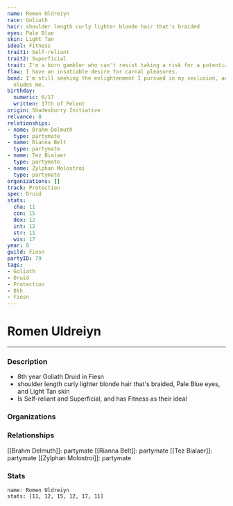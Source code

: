 ```yaml
---
name: Romen Uldreiyn
race: Goliath
hair: shoulder length curly lighter blonde hair that's braided
eyes: Pale Blue
skin: Light Tan
ideal: Fitness
trait1: Self-reliant
trait2: Superficial
trait: I'm a born gambler who can't resist taking a risk for a potential payoff.
flaw: I have an insatiable desire for carnal pleasures.
bond: I'm still seeking the enlightenment I pursued in my seclusion, and it still
  eludes me.
birthday:
  numeric: 6/17
  written: 17th of Pelent
origin: Shadesburry Initiative
relvance: 0
relationships:
- name: Brahm Delmuth
  type: partymate
- name: Rianna Belt
  type: partymate
- name: Tez Bialaer
  type: partymate
- name: Zylphan Molostroi
  type: partymate
organizations: []
track: Protection
spec: Druid
stats:
  cha: 11
  con: 15
  dex: 12
  int: 12
  str: 11
  wis: 17
year: 8
guild: Fiesn
partyID: 79
tags:
- Goliath
- Druid
- Protection
- 8th
- Fiesn
---
```

# Romen Uldreiyn
---
### Description
- 8th year Goliath Druid in Fiesn
- shoulder length curly lighter blonde hair that's braided, Pale Blue eyes, and Light Tan skin
- Is Self-reliant and Superficial, and has Fitness as their ideal

### Organizations
### Relationships
[[Brahm Delmuth]]: partymate
[[Rianna Belt]]: partymate
[[Tez Bialaer]]: partymate
[[Zylphan Molostroi]]: partymate
### Stats
```statblock
name: Romen Uldreiyn
stats: [11, 12, 15, 12, 17, 11]
```